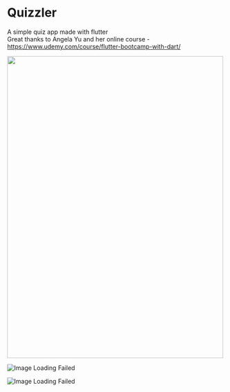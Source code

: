 # Quizzler
A simple quiz app made with flutter  
Great thanks to Angela Yu and her online course - https://www.udemy.com/course/flutter-bootcamp-with-dart/

<img src="https://i.ibb.co/pxLrCk9/Screenshot-1588055066.png" width="500" height="700">
 

![Image Loading Failed](https://i.ibb.co/3kpjrCm/Screenshot-1588055089.png)  

![Image Loading Failed](https://i.ibb.co/tQ6b2z7/Screenshot-1588055099.png)
